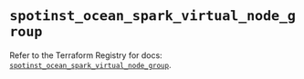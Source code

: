# `spotinst_ocean_spark_virtual_node_group`

Refer to the Terraform Registry for docs: [`spotinst_ocean_spark_virtual_node_group`](https://registry.terraform.io/providers/spotinst/spotinst/1.204.0/docs/resources/ocean_spark_virtual_node_group).
